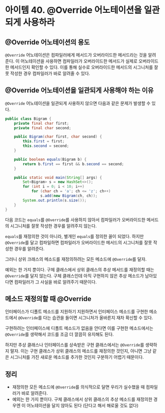 # 아이템 40. @Override 어노테이션을 일관되게 사용하라

## @Override 어노테이션의 용도

`@Override` 어노테이션은 컴파일러에게 메서드가 오버라이드한 메서드라는 것을 알려준다. 이 어노테이션을 사용하면 컴파일러가 오버라이드한 메서드가 실제로 오버라이드한 메서드인지 확인할 수 있다. 이를 통해 실수로 오버라이드한 메서드의 시그니처를 잘못 작성한 경우 컴파일러가 바로 알려줄 수 있다.

## @Override 어노테이션을 일관되게 사용해야 하는 이유

`@Override` 어노테이션을 일관되게 사용하지 않으면 다음과 같은 문제가 발생할 수 있다.

```java
public class Bigram {
    private final char first;
    private final char second;

    public Bigram(char first, char second) {
        this.first = first;
        this.second = second;
    }

    public boolean equals(Bigram b) {
        return b.first == first && b.second == second;
    }

    public static void main(String[] args) {
        Set<Bigram> s = new HashSet<>();
        for (int i = 0; i < 10; i++)
            for (char ch = 'a'; ch <= 'z'; ch++)
                s.add(new Bigram(ch, ch));
        System.out.println(s.size());
    }
}
```

다음 코드는 `equals`를 `@Override`를 사용하지 않아서 컴파일러가 오버라이드한 메서드의 시그니처를 잘못 작성한 경우를 알려주지 않는다.

`equals`를 재정의한 것이 아니라, 별개인 `equals`를 정의한 꼴이 되었다. 하지만 `@Override`를 달고 컴파일하면 컴파일러가 오버라이드한 메서드의 시그니처를 잘못 작성한 경우를 알려준다.

그러니 상위 크래스의 메소드를 재정의하려는 모든 메소드에 `@Override`를 달자.

예외는 한 가지 뿐이다. 구체 클래스에서 상위 클래스의 추상 메서드를 재정의할 때는 `@Override`를 달지 않는다. 구체 클래스인데 아직 구현하지 않은 추상 메소드가 남아있다면 컴파일러가 그 사실을 바로 알려주기 때문이다.

## 메소드 재정의할 때 @Override

인터페이스가 디폴트 메소드를 지원하기 지원하면서 인터페이스 메소드를 구현한 메소드에서 `@Override`를 다는 습관을 들이면 시그니처가 올바른지 재차 확신할 수 있다.

구현하려는 인터페이스에 디폴트 메소드가 없음을 안다면 이를 구현한 메소드에서는 `@Override`를 생략해서 코드를 조금 더 깔끔히 유지해도 된다.

하지만 추상 클래스나 인터페이스를 상속받은 구현 클래스에서는 `@Override`를 생략하지 말자. 이는 구현 클래스가 상위 클래스의 메소드를 재정의한 것인지, 아니면 그냥 같은 시그니처를 가진 새로운 메소드를 추가한 것인지 구분하기 어렵기 때문이다.

## 정리

- 재정의한 모든 메소드에 `@Override`를 의식적으로 달면 우리가 실수했을 때 컴파일러가 바로 알려준다.
- 예외는 한 가지 뿐이다. 구체 클래스에서 상위 클래스의 추상 메소드를 재정의한 경우엔 이 어노테이션을 달지 않아도 된다 (단다고 해서 해로울 것도 없다)
